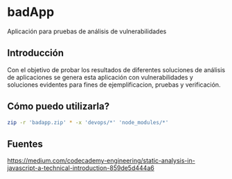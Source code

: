 # badApp

Aplicación para pruebas de análisis de vulnerabilidades

## Introducción

Con el objetivo de probar los resultados de diferentes soluciones de análisis de aplicaciones se genera esta aplicación con vulnerabilidades y soluciones evidentes para fines de ejemplificacion, pruebas y verificación.

## Cómo puedo utilizarla?

```bash
zip -r 'badapp.zip' * -x 'devops/*' 'node_modules/*'
```

## Fuentes

https://medium.com/codecademy-engineering/static-analysis-in-javascript-a-technical-introduction-859de5d444a6
